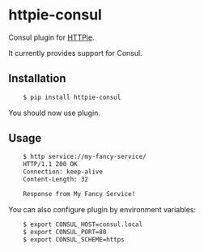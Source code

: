 httpie-consul
=============

Consul plugin for [HTTPie](https://httpie.org/).

It currently provides support for Consul.


Installation
------------

```bash
    $ pip install httpie-consul
```

You should now use plugin.


Usage
-----

```bash
    $ http service://my-fancy-service/
    HTTP/1.1 200 OK
    Connection: keep-alive
    Content-Length: 32

    Response from My Fancy Service!
```

You can also configure plugin by environment variables:

```bash
    $ export CONSUL_HOST=consul.local
    $ export CONSUL_PORT=80
    $ export CONSUL_SCHEME=https
```
